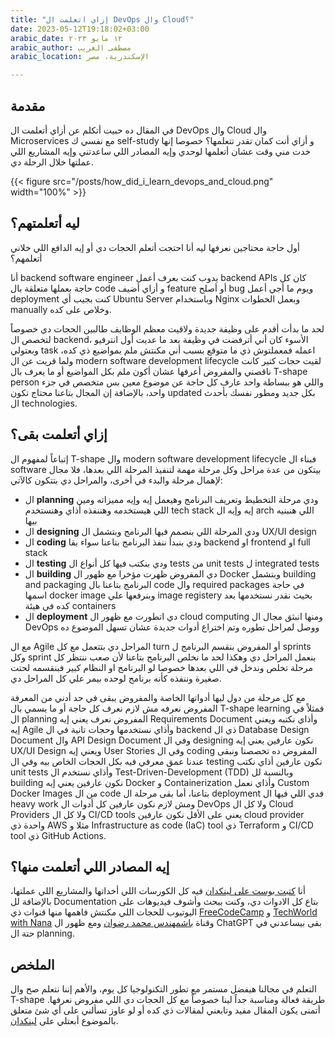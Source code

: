 ```yaml
---
title: "إزاي اتعلمت ال DevOps وال Cloud؟"
date: 2023-05-12T19:18:02+03:00
arabic_date: ١٢ مايو ٢٠٢٣
arabic_author: مصطفى الغريب
arabic_location: الإسكندرية، مصر

---
```

## مقدمة
في المقال ده حبيت أتكلم عن أزاي أتعلمت ال DevOps وال Cloud وال Microservices مع نفسي ك self-study و أزاي أنت كمان تقدر تتعلمها؟ خصوصا إنها خدت مني وقت عشان أتعلمها لوحدي وإيه المصادر اللي ساعدتني وإيه المشاريع اللي عملتها خلال الرحلة دي.

{{< figure src="/posts/how_did_i_learn_devops_and_cloud.png" width="100%" >}}

## ليه أتعلمتهم؟
أول حاجة محتاجين نعرفها ليه أنا احتجت أتعلم الحجات دي أو إيه الدافع اللي خلاني أتعلمهم؟

أنا backend software engineer يدوب كنت بعرف أعمل backend APIs كان كل حاجة بعملها متعلقة بال code و أزاي أضيف feature أو أصلح bug ويوم ما أجي أعمل deployment كنت بجيب أي Ubuntu Server وباستخدام Nginx وبعمل الخطوات manually وخلاص على كده.

لحد ما بدأت أقدم على وظيفة جديدة ولاقيت معظم الوظايف طالبين الحجات دي خصوصاً لتخصص ال backend، الأسوء كان أني أترفضت في وظيفة بعد ما عديت أول انترفيو وبعتولي task اعمله فمعملتوش ذي ما متوقع بسبب أني مكنتش ملم بمواضيع ذي كده، ولما قريت عن ال modern software development lifecycle لقيت حجات كتير كانت ناقصني والمفروض أعرفها عشان أكون ملم بكل المواضيع أو ما يعرف بال T-shape person واللي هو ببساطة واحد عارف كل حاجة عن موضوع معين بس متخصص في جزء واحد، بالإضافة إن المجال بتاعنا محتاج تكون updated بكل جديد ومطور نفسك بأحدث ال technologies.

## إزاي أتعلمت بقى؟

إتباعاً لمفهوم ال T-shape وال modern software development lifecycle فبناء ال software بيتكون من عدة مراحل وكل مرحلة مهمة لتنفيذ المرحلة اللي بعدها، فلا مجال لإهمال مرحلة والبدء في أخرى، والمراحل دي بتتكون كالآتي:

- ال **planning** ودي مرحلة التخطيط وتعريف البرنامج وهيعمل إيه وإيه مميزاته ومين اللي هيستخدمه وهننفذه أذاي وهنستخدم tech stack إيه وإيه ال arch اللي هنبنيه بيها
- ال **designing** ودي المرحلة اللي بنصمم فيها البرنامج وبتشمل ال UX/UI design
- ال **coding** ودي بنبدأ ننفذ البرنامج بتاعنا سواء بقا backend او frontend او full stack
- ال **testing** ودي بنكتب فيها كل أنواع ال tests من unit tests ل integrated tests
- ال **building** دي المفروض ظهرت مؤخرا مع ظهور ال Docker وبتشمل building and packaging البرنامج بتاعنا بال code وال required packages في حاجة اسمها docker image وبنرفعها علي image registery بحيث نقدر نستخدمها بعد كده في هيئة containers
- ال **deployment** دي اتطورت مع ظهور ال cloud computing ومنها انبثق مجال ال DevOps ووصل لمراحل تطوره وتم اختراع أدوات جديدة عشان تسهل الموضوع ده

مع ال Agile المراحل دي بتتعمل مع كل turn أو المفروض بنقسم البرنامج ل sprints وكل sprint بنعمل المراحل دي وهكذا لحد ما نخلص البرنامج بتاعنا لأن صعب ننتظر كل مرحلة تخلص وندخل في اللي بعدها خصوصا لو البرنامج او النظام كبير فبنقسمه لحتت صغيرة وننفذه كأنه برنامج لوحده بيمر علي كل المراحل دي.

مع كل مرحلة من دول ليها أدواتها الخاصة والمفروض يبقى في حد أدني من المعرفة المفروض نعرفه مش لازم نعرف كل حاجة أو ما يسمي بال T-shape learning فمثلاً في ال planning المفروض نعرف يعني إيه Requirements Document وأذاي نكتبه ويعني إيه Agile وأذاي نستخدمها وحجات تانية في ال backend ذي ال Database Design Document وال API Design Document وفي ال designing نكون عارفين يعني إيه UX/UI Design ويعني إيه User Stories وفي ال coding المفروض ده تخصصنا ونبقى عندنا عمق معرفي فيه بكل الحجات الخاص بيه وفي ال testing نكون عارفين أذاي نكتب unit tests وأذاي نستخدم ال Test-Driven-Development (TDD) وبالنسبة لل building نكون عارفين يعني إيه Docker و Containerization وأذاي نعمل Custom Docker Images من ال code بتاعنا، أما بقى مرحلة ال deployment فدي اللي فيها ال heavy work ومش لازم نكون عارفين كل أدوات ال DevOps ولا كل ال Cloud Providers ولا كل ال CI/CD tools يعني على الأقل نكون عارفين cloud provider واحدة ذي AWS مثلا و Infrastructure as code (IaC) tool ذي Terraform و CI/CD tool ذي GitHub Actions.

## إيه المصادر اللي أتعلمت منها؟

أنا [كتبت بوست على لينكدان](https://www.linkedin.com/posts/mustafaelghrib_i-recently-improved-my-skills-in-microservices-activity-7050936883920388096--qJB/) فيه كل الكورسات اللي أخداتها والمشاريع اللي عملتها، بالإضافة لل Documentation بتاع كل الادوات دي، وكنت ببحث وأشوف فيديوهات على اليوتيوب للحجات اللي مكنتش فاهمها منها قنوات ذي [FreeCodeCamp](https://www.youtube.com/c/Freecodecamp) و [TechWorld with Nana](https://www.youtube.com/c/techworldwithnana) وقناة [باشمهندس محمد رضوان](https://www.youtube.com/channel/UC-G5jjBDFow_FRXql0t1JMQ) ومع ظهور ال ChatGPT بقى بيساعدني في حتة ال 
planning.

## الملخص
التعلم في مجالنا هيفضل مستمر مع تطور التكنولوجيا كل يوم، والأهم إننا نتعلم صح وال T-shape طريقة فعالة ومناسبة جداً لينا خصوصاً مع كل الحجات دي اللي مفروض نعرفها. أتمنى يكون المقال مفيد وتابعني لمقالات ذي كده أو لو عاوز تسألني على أي شئ متعلق بالموضوع أبعتلي على [لينكدان](https://linkedin.com/in/mustafaelghrib).


